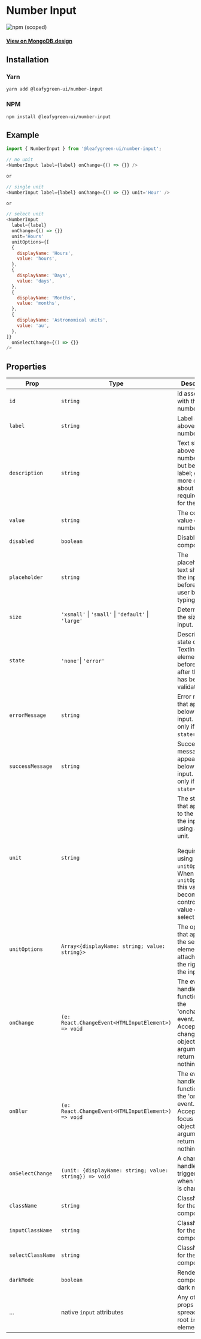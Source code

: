 # Number Input

![npm (scoped)](https://img.shields.io/npm/v/@leafygreen-ui/number-input.svg)

#### [View on MongoDB.design](https://www.mongodb.design/component/number-input/live-example/)

## Installation

### Yarn

```shell
yarn add @leafygreen-ui/number-input
```

### NPM

```shell
npm install @leafygreen-ui/number-input
```

## Example

```js
import { NumberInput } from '@leafygreen-ui/number-input';

// no unit
<NumberInput label={label} onChange={() => {}} />

or

// single unit
<NumberInput label={label} onChange={() => {}} unit='Hour' />

or

// select unit
<NumberInput
  label={label}
  onChange={() => {}}
  unit='Hours'
  unitOptions={[
  {
    displayName: 'Hours',
    value: 'hours',
  },
  {
    displayName: 'Days',
    value: 'days',
  },
  {
    displayName: 'Months',
    value: 'months',
  },
  {
    displayName: 'Astronomical units',
    value: 'au',
  },
]}
  onSelectChange={() => {}}
/>
```

## Properties

| Prop              | Type                                                   | Description                                                                                                                                                                                                      | Default                             |
| ----------------- | ------------------------------------------------------ | ---------------------------------------------------------------------------------------------------------------------------------------------------------------------------------------------------------------- | ----------------------------------- |
| `id`              | `string`                                               | id associated with the number input.                                                                                                                                                                             |                                     |
| `label`           | `string`                                               | Label shown above the number input.                                                                                                                                                                              |                                     |
| `description`     | `string`                                               | Text shown above the number input but below the label; gives more details about the requirements for the input.                                                                                                  |                                     |
| `value`           | `string`                                               | The controlled value of the number input.                                                                                                                                                                        |                                     |
| `disabled`        | `boolean`                                              | Disables the component.                                                                                                                                                                                          | `false`                             |
| `placeholder`     | `string`                                               | The placeholder text shown in the input field before the user begins typing.                                                                                                                                     |                                     |
| `size`            | `'xsmall'` \| `'small'` \| `'default'` \| `'large'`    | Determines the size of the input.                                                                                                                                                                                | `default`                           |
| `state`           | `'none'`\| `'error'`                                   | Describes the state of the TextInput element before and after the input has been validated                                                                                                                       | `'none'`                            |
| `errorMessage`    | `string`                                               | Error message that appears below the input. Renders only if `state='error'`.                                                                                                                                     | `'This input needs your attention'` |
| `successMessage`  | `string`                                               | Success message that appears below the input. Renders only if `state='valid'`.                                                                                                                                   | `'Success'`                         |
| `unit`            | `string`                                               | The string unit that appears to the right of the input if using a single unit. </br> </br>Required if using `unitOptions`. When using `unitOptions` this value becomes the controlled value of the select input. | `default`                           |
| `unitOptions`     | `Array<{displayName: string; value: string}>`          | The options that appear in the select element attached to the right of the input.                                                                                                                                | `default`                           |
| `onChange`        | `(e: React.ChangeEvent<HTMLInputElement>) => void`     | The event handler function for the 'onchange' event. Accepts the change event object as its argument and returns nothing.                                                                                        |
| `onBlur`          | `(e: React.ChangeEvent<HTMLInputElement>) => void`     | The event handler function for the 'onblur' event. Accepts the focus event object as its argument and returns nothing.                                                                                           |                                     |
| `onSelectChange`  | `(unit: {displayName: string; value: string}) => void` | A change handler triggered when the unit is changed.                                                                                                                                                             |
| `className`       | `string`                                               | ClassName for the component.                                                                                                                                                                                     |                                     |
| `inputClassName`  | `string`                                               | ClassName for the input component.                                                                                                                                                                               |                                     |
| `selectClassName` | `string`                                               | ClassName for the select component.                                                                                                                                                                              |                                     |
| `darkMode`        | `boolean`                                              | Render the component in dark mode.                                                                                                                                                                               | `false`                             |
| ...               | native `input` attributes                              | Any other props will be spread on the root `input` element                                                                                                                                                       |                                     |
